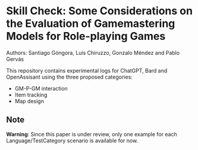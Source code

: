 # Skill Check: Some Considerations on the Evaluation of Gamemastering Models for Role-playing Games
Authors: Santiago Góngora, Luis Chiruzzo, Gonzalo Méndez and Pablo Gervás

This repository contains experimental logs for ChatGPT, Bard and OpenAssisant using the three proposed categories:
- GM-P-GM interaction
- Item tracking
- Map design

## Note
**Warning**: Since this paper is under review, only one example for each Language/TestCategory scenario is available for now.